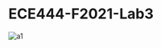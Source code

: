 # ECE444-F2021-Lab3

![a1](https://user-images.githubusercontent.com/33353574/135492689-982b26ec-edba-4376-9909-744ad7702715.png)
